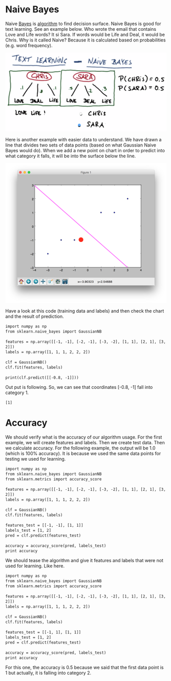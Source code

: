 # Naive Bayes

Naive [Bayes](https://en.wikipedia.org/wiki/Naive_Bayes_classifier) is [algorithm](http://stackoverflow.com/questions/10059594/a-simple-explanation-of-naive-bayes-classification) to find decision surface. Naive Bayes is good for text learning. See an example below. Who wrote the email that contains Love and Life words? It si Sara. If words would be Life and Deal, it would be Chris. Why is it called Naive? Because it is calculated based on probabilities \(e.g. word frequency\).

![](/assets/text-learning.png)

Here is another example with easier data to understand. We have drawn a line that divides two sets of data points \(based on what Gaussian Naive Bayes would do\). When we add a new point on chart in order to predict into what category it falls, it will be into the surface below the line.

![](/assets/GaussianNB.png)

Have a look at this code \(training data and labels\) and then check the chart and the result of prediction.

```
import numpy as np
from sklearn.naive_bayes import GaussianNB

features = np.array([[-1, -1], [-2, -1], [-3, -2], [1, 1], [2, 1], [3, 2]])
labels = np.array([1, 1, 1, 2, 2, 2])

clf = GaussianNB()
clf.fit(features, labels)

print(clf.predict([[-0.8, -1]])) 
```

Out put is following. So, we can see that coordinates \[-0.8, -1\] fall into category 1.

```
[1]
```

# Accuracy

We should verify what is the accuracy of our algorithm usage. For the first example, we will create features and labels. Then we create test data. Then we calculate accuracy. For the following example, the output will be 1.0 \(which is 100% accuracy\). It is because we used the same data points for testing we used for learning.

```
import numpy as np
from sklearn.naive_bayes import GaussianNB
from sklearn.metrics import accuracy_score

features = np.array([[-1, -1], [-2, -1], [-3, -2], [1, 1], [2, 1], [3, 2]])
labels = np.array([1, 1, 1, 2, 2, 2])

clf = GaussianNB()
clf.fit(features, labels)

features_test = [[-1, -1], [1, 1]]
labels_test = [1, 2]
pred = clf.predict(features_test)

accuracy = accuracy_score(pred, labels_test)
print accuracy
```

We should tease the algorithm and give it features and labels that were not used for learning. Like here.

```
import numpy as np
from sklearn.naive_bayes import GaussianNB
from sklearn.metrics import accuracy_score

features = np.array([[-1, -1], [-2, -1], [-3, -2], [1, 1], [2, 1], [3, 2]])
labels = np.array([1, 1, 1, 2, 2, 2])

clf = GaussianNB()
clf.fit(features, labels)

features_test = [[-1, 1], [1, 1]]
labels_test = [1, 2]
pred = clf.predict(features_test)

accuracy = accuracy_score(pred, labels_test)
print accuracy
```

For this one, the accuracy is 0.5 because we said that the first data point is 1 but actually, it is falling into category 2.


